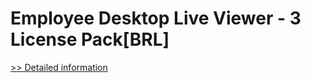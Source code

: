 # Employee Desktop Live Viewer - 3 License Pack[BRL]
[>> Detailed information](https://secure.element5.com/esales/product.html?productid=300384704&affiliateid=200057808)